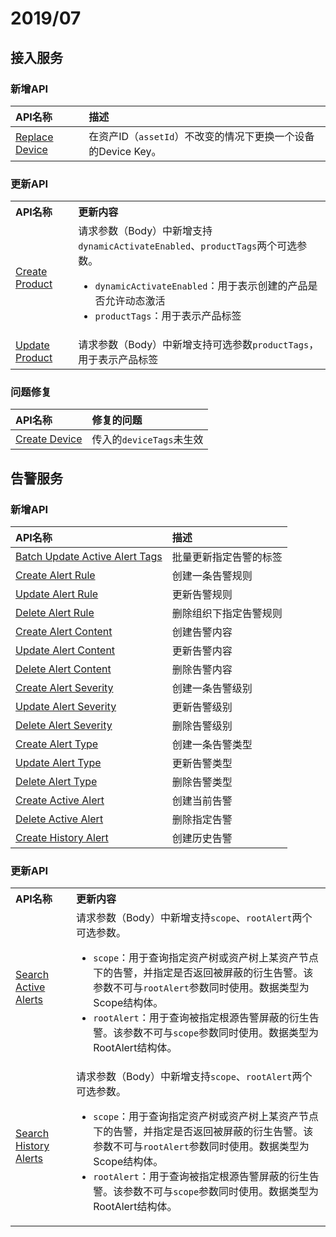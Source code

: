 # 2019/07


## 接入服务

### 新增API

| API名称                          | 描述     |
|:---------------------------------|:---------|
| [Replace Device](../connect/replace_device.html) | 在资产ID（`assetId`）不改变的情况下更换一个设备的Device Key。 |

### 更新API


<table>
            <tr align="left">
                <th>API名称</th>
				<th>更新内容</th>
            </tr>
            <tr>
                <td><a href="../connect/create_product.html">Create Product</a></td>
				<td>请求参数（Body）中新增支持<code>dynamicActivateEnabled</code>、<code>productTags</code>两个可选参数。
				<ul>
				<li><code>dynamicActivateEnabled</code>：用于表示创建的产品是否允许动态激活</li>
            	<li><code>productTags</code>：用于表示产品标签</li>
				</ul>
            </td>
            </tr>
            <tr>
                <td><a href="../connect/update_product.html">Update Product</a></td>
				<td>请求参数（Body）中新增支持可选参数<code>productTags</code>，用于表示产品标签</td>
            </tr>
            
</table>



### 问题修复


| API名称                        | 修复的问题               |
|:-------------------------------|:-------------------------|
| [Create Device](../connect/create_device.html) | 传入的`deviceTags`未生效 |


## 告警服务

### 新增API

| API名称     | 描述                |
|:--------------|:---------------------|
|[Batch Update Active Alert Tags](../event/batch_update_active_alert_tags.html)| 批量更新指定告警的标签|
|[Create Alert Rule](../event/create_alert_rule.html)   |  创建一条告警规则             |
|[Update Alert Rule](../event/update_alert_rule.html)        |   更新告警规则            |
|[Delete Alert Rule](../event/delete_alert_rule.html)    |  删除组织下指定告警规则             |
|   [Create Alert Content](../event/create_alert_content.html)     |   创建告警内容            |
|  [Update Alert Content](../event/update_alert_content.html)      |    更新告警内容           |
|     [Delete Alert Content](../event/delete_alert_content.html)   |    删除告警内容           |
|    [Create Alert Severity](../event/create_alert_severity.html)    | 创建一条告警级别              |
|  [Update Alert Severity](../event/update_alert_severity.html)      |  更新告警级别             |
|     [Delete Alert Severity](../event/delete_alert_severity.html)   |   删除告警级别            |
|  [Create Alert Type](create_alert_type.html)      | 创建一条告警类型              |
|  [Update Alert Type](../event/update_alert_type.html)      |   更新告警类型            |
|  [Delete Alert Type](../event/delete_alert_type.html)      |  删除告警类型             |
|  [Create Active Alert](../event/create_active_alert.html)      | 创建当前告警              |
|   [Delete Active Alert](../event/delete_active_alert.html)     |删除指定告警               |
|   [Create History Alert](../event/create_history_alert.html) |创建历史告警|


### 更新API


<table>
            <tr align="left">
                <th>API名称</th>
				<th>更新内容</th>
            </tr>
            <tr>
                <td><a href="../event/search_active_alerts.html">Search Active Alerts</a></td>
				<td>请求参数（Body）中新增支持<code>scope</code>、<code>rootAlert</code>两个可选参数。
				<ul>
				<li><code>scope</code>：用于查询指定资产树或资产树上某资产节点下的告警，并指定是否返回被屏蔽的衍生告警。该参数不可与<code>rootAlert</code>参数同时使用。数据类型为Scope结构体。</li>
            	<li><code>rootAlert</code>：用于查询被指定根源告警屏蔽的衍生告警。该参数不可与<code>scope</code>参数同时使用。数据类型为RootAlert结构体。</li>
				</ul>
            </td>
            </tr>
            <tr>
                <td><a href="../event/search_history_alerts.html">Search History Alerts</a></td>
				<td>请求参数（Body）中新增支持<code>scope</code>、<code>rootAlert</code>两个可选参数。
				<ul>
				<li><code>scope</code>：用于查询指定资产树或资产树上某资产节点下的告警，并指定是否返回被屏蔽的衍生告警。该参数不可与<code>rootAlert</code>参数同时使用。数据类型为Scope结构体。</li>
            	<li><code>rootAlert</code>：用于查询被指定根源告警屏蔽的衍生告警。该参数不可与<code>scope</code>参数同时使用。数据类型为RootAlert结构体。</li>
				</ul>
            </td>
            </tr>
            
</table>